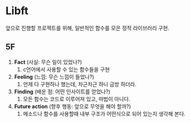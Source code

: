 # Libft
앞으로 진행할 프로젝트를 위해, 일반적인 함수를 모은 정적 라이브러리 구현.


## 5F
  1. **Fact** (사실: 무슨 일이 있었나?)
     1. c언어에서 사용할 수 있는 함수들을 구현
  2. **Feeling** (느낌: 무슨 느낌이 들었나?)
     1. 언제 다 구현하나 했는데, 차근차근 하니 금방 하더라.
  3. **Finding** (배운 점: 어떤 인사이트를 얻었나?)
     1. 모든 함수는 코드로 이루어져 있고, 마법이 아니다.
  4. **Future action** (향후 행동: 앞으로 무엇을 해야 할까?)
     1. 메소드나 함수를 사용할때 내부 구조가 어떤식으로 되어 있는지 생각해 본다.
  <!-- 5. **Feedback** (피드백: 앞서 정한 향후 행동을 실천해본 뒤, 이에 대해 어떤 피드백을 받았나?)


